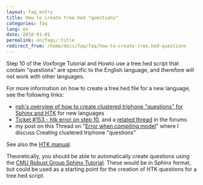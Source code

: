 ```yaml
---
layout: faq_entry
title: How to create tree.hed "questions"
categories: faq
lang: en
date: 2010-01-01
permalink: en/faqs/:title
redirect_from: /home/docs/faq/faq/how-to-create-tree.hed-questions
---
```

Step 10 of the Voxforge Tutorial and Howto use a tree.hed script that contain "questions" are specific to the English language, and therefore will not work with other languages.

For more information on how to create a tree.hed file for a new language, see the following links:[
](http://www.voxforge.org/home/docs/dev/acousticmodels/linux/create/htkjulius/tutorial/triphones/step-10)

*   [nsh's overview of how to create clustered triphone "questions" for Sphinx and HTK](http://www.dev.voxforge.org/projects/Main/wiki/AcousticTreeQuestions) for new languages
*   [Ticket #153 - htk error on step 10](http://www.dev.voxforge.org/projects/Main/ticket/153), and a [related thread](http://www.voxforge.org/home/docs/forums/message-boards/acoustic-model-discussions/htk-error-in-step-10/2) in the forums[
    ](http://www.dev.voxforge.org/projects/Main/ticket/153)
*   my post on this Thread on "[Error when compiling model](http://www.voxforge.org/home/forums/message-boards/acoustic-model-discussions/error-when-compiling-model---newmacro-macro-or-model-name-st_o_2_1-already-exists?pn=2)" where I discuss Creating clustered triphone "questions"

See also the [HTK manual](http://htk.eng.cam.ac.uk/prot-docs/htk_book.shtml). 

Theoretically, you should be able to automatically create questions using the [CMU Robust Group Sphinx Tutorial](http://www.speech.cs.cmu.edu/sphinx/tutorial.html).  These would be in Sphinx format, but could be used as a starting point for the creation of HTK questions for a tree.hed script.
